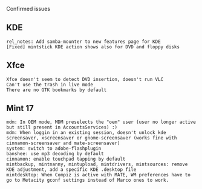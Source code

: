 Confirmed issues

KDE
---
	rel_notes: Add samba-mounter to new features page for KDE
	[Fixed] mintstick KDE action shows also for DVD and floppy disks		

Xfce
----
    Xfce doesn't seem to detect DVD insertion, doesn't run VLC
	Can't use the trash in live mode    
	There are no GTK bookmarks by default

Mint 17
-------	
	mdm: In OEM mode, MDM preselects the "oem" user (user no longer active but still present in AccountsServices) :)
	mdm: When loggin in an existing session, doesn't unlock kde screensaver, xscreensaver or gnome-screensaver (works fine with cinnamon-screensaver and mate-screensaver)
	system: switch to adobe-flashplugin
	banshee: use mp3 decoding by default
	cinnamon: enable touchpad tapping by default
	mintbackup, mintnanny, mintupload, mintdrivers, mintsources: remove KDE adjustment, add a specific KDE .desktop file
	mintdesktop: When Compiz is active with MATE, WM preferences have to go to Metacity gconf settings instead of Marco ones to work.
